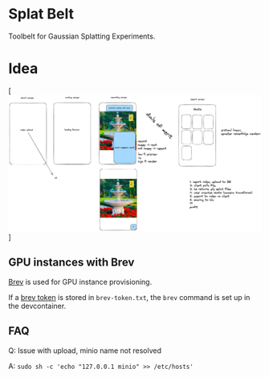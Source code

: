 # Splat Belt

Toolbelt for Gaussian Splatting Experiments.

# Idea

[![Idea](231122-meeting-notes.png)]


## GPU instances with Brev

[Brev](https://brev.dev/) is used for GPU instance provisioning.

If a [brev token](https://console.brev.dev/profile) is stored in `brev-token.txt`,
the `brev` command is set up in the devcontainer.


## FAQ

Q: Issue with upload, minio name not resolved

A: `sudo sh -c 'echo "127.0.0.1 minio" >> /etc/hosts'`
